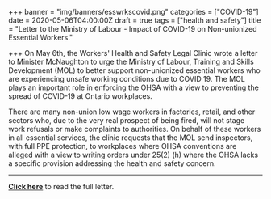 +++
banner = "img/banners/esswrkscovid.png"
categories = ["COVID-19"]
date = 2020-05-06T04:00:00Z
draft = true
tags = ["health and safety"]
title = "Letter to the Ministry of Labour - Impact of COVID-19 on Non-unionized Essential Workers."

+++
On May 6th, the Workers' Health and Safety Legal Clinic wrote a letter to Minister McNaughton to urge the Ministry of Labour, Training and Skills Development (MOL) to better support non-unionized essential workers who are experiencing unsafe working conditions due to COVID 19. The MOL plays an important role in enforcing the OHSA with a view to preventing the spread of COVID-19 at Ontario workplaces. 

There are many non-union low wage workers in factories, retail, and other sectors who, due to the very real prospect of being fired, will not stage work refusals or make complaints to authorities. On behalf of these workers in all essential services, the clinic requests that the MOL send inspectors, with full PPE protection, to workplaces where OHSA conventions are alleged with a view to writing orders under 25(2) (h) where the OHSA lacks a specific provision addressing the health and safety concern.

***

[**Click here**](https://s3.amazonaws.com/newsletter.workers-safety.ca/newsletters/Clinic+Projects/COVID-19/WHSLC_COVID-19+Ministry+of+Labour+Letter+05+04+20.pdf) to read the full letter.